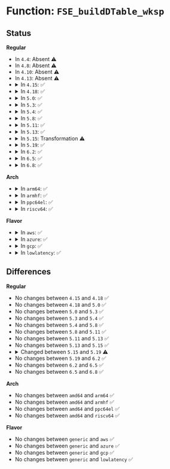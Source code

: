 # Function: <code>FSE_buildDTable_wksp</code>

## Status
<b>Regular</b>
<ul>
<li>
In <code>4.4</code>: Absent ⚠️
</li>
<li>
In <code>4.8</code>: Absent ⚠️
</li>
<li>
In <code>4.10</code>: Absent ⚠️
</li>
<li>
In <code>4.13</code>: Absent ⚠️
</li>
<li>
<details>
<summary>In <code>4.15</code>: ✅</summary>

```c
size_t FSE_buildDTable_wksp(FSE_DTable *dt, const short int *normalizedCounter, unsigned int maxSymbolValue, unsigned int tableLog, void *workspace, size_t workspaceSize);
```

**Collision:** Unique Global

**Inline:** No

**Transformation:** False

**Instances:**

```
In lib/zstd/fse_decompress.c (ffffffff814b9500)
Location: lib/zstd/fse_decompress.c:95
Inline: False
Direct callers:
  - lib/zstd/decompress.c:ZSTD_loadEntropy
  - lib/zstd/decompress.c:ZSTD_loadEntropy
  - lib/zstd/decompress.c:ZSTD_loadEntropy
  - lib/zstd/decompress.c:ZSTD_decompressSequencesLong
  - lib/zstd/decompress.c:ZSTD_decompressSequencesLong
  - lib/zstd/decompress.c:ZSTD_decompressSequencesLong
  - lib/zstd/fse_decompress.c:FSE_decompress_wksp
```
**Symbols:**

```
ffffffff814b9500-ffffffff814b9696: FSE_buildDTable_wksp (STB_GLOBAL)
```
</details>
</li>
<li>
<details>
<summary>In <code>4.18</code>: ✅</summary>

```c
size_t FSE_buildDTable_wksp(FSE_DTable *dt, const short int *normalizedCounter, unsigned int maxSymbolValue, unsigned int tableLog, void *workspace, size_t workspaceSize);
```

**Collision:** Unique Global

**Inline:** No

**Transformation:** False

**Instances:**

```
In lib/zstd/fse_decompress.c (ffffffff814ebd70)
Location: lib/zstd/fse_decompress.c:95
Inline: False
Direct callers:
  - lib/zstd/decompress.c:ZSTD_loadEntropy
  - lib/zstd/decompress.c:ZSTD_loadEntropy
  - lib/zstd/decompress.c:ZSTD_loadEntropy
  - lib/zstd/decompress.c:ZSTD_decodeSeqHeaders
  - lib/zstd/decompress.c:ZSTD_decodeSeqHeaders
  - lib/zstd/decompress.c:ZSTD_decodeSeqHeaders
  - lib/zstd/fse_decompress.c:FSE_decompress_wksp
```
**Symbols:**

```
ffffffff814ebd70-ffffffff814ebf1f: FSE_buildDTable_wksp (STB_GLOBAL)
```
</details>
</li>
<li>
<details>
<summary>In <code>5.0</code>: ✅</summary>

```c
size_t FSE_buildDTable_wksp(FSE_DTable *dt, const short int *normalizedCounter, unsigned int maxSymbolValue, unsigned int tableLog, void *workspace, size_t workspaceSize);
```

**Collision:** Unique Global

**Inline:** No

**Transformation:** False

**Instances:**

```
In lib/zstd/fse_decompress.c (ffffffff814ffac0)
Location: lib/zstd/fse_decompress.c:95
Inline: False
Direct callers:
  - lib/zstd/decompress.c:ZSTD_loadEntropy
  - lib/zstd/decompress.c:ZSTD_loadEntropy
  - lib/zstd/decompress.c:ZSTD_loadEntropy
  - lib/zstd/decompress.c:ZSTD_decodeSeqHeaders
  - lib/zstd/decompress.c:ZSTD_decodeSeqHeaders
  - lib/zstd/decompress.c:ZSTD_decodeSeqHeaders
  - lib/zstd/fse_decompress.c:FSE_decompress_wksp
```
**Symbols:**

```
ffffffff814ffac0-ffffffff814ffc6f: FSE_buildDTable_wksp (STB_GLOBAL)
```
</details>
</li>
<li>
<details>
<summary>In <code>5.3</code>: ✅</summary>

```c
size_t FSE_buildDTable_wksp(FSE_DTable *dt, const short int *normalizedCounter, unsigned int maxSymbolValue, unsigned int tableLog, void *workspace, size_t workspaceSize);
```

**Collision:** Unique Global

**Inline:** No

**Transformation:** False

**Instances:**

```
In lib/zstd/fse_decompress.c (ffffffff8152dc70)
Location: lib/zstd/fse_decompress.c:95
Inline: False
Direct callers:
  - lib/zstd/decompress.c:ZSTD_loadEntropy
  - lib/zstd/decompress.c:ZSTD_loadEntropy
  - lib/zstd/decompress.c:ZSTD_loadEntropy
  - lib/zstd/decompress.c:ZSTD_decodeSeqHeaders
  - lib/zstd/decompress.c:ZSTD_decodeSeqHeaders
  - lib/zstd/decompress.c:ZSTD_decodeSeqHeaders
  - lib/zstd/fse_decompress.c:FSE_decompress_wksp
```
**Symbols:**

```
ffffffff8152dc70-ffffffff8152de1f: FSE_buildDTable_wksp (STB_GLOBAL)
```
</details>
</li>
<li>
<details>
<summary>In <code>5.4</code>: ✅</summary>

```c
size_t FSE_buildDTable_wksp(FSE_DTable *dt, const short int *normalizedCounter, unsigned int maxSymbolValue, unsigned int tableLog, void *workspace, size_t workspaceSize);
```

**Collision:** Unique Global

**Inline:** No

**Transformation:** False

**Instances:**

```
In lib/zstd/fse_decompress.c (ffffffff8154eb00)
Location: lib/zstd/fse_decompress.c:95
Inline: False
Direct callers:
  - lib/zstd/decompress.c:ZSTD_loadEntropy
  - lib/zstd/decompress.c:ZSTD_loadEntropy
  - lib/zstd/decompress.c:ZSTD_loadEntropy
  - lib/zstd/decompress.c:ZSTD_decodeSeqHeaders
  - lib/zstd/decompress.c:ZSTD_decodeSeqHeaders
  - lib/zstd/decompress.c:ZSTD_decodeSeqHeaders
  - lib/zstd/fse_decompress.c:FSE_decompress_wksp
```
**Symbols:**

```
ffffffff8154eb00-ffffffff8154ecaf: FSE_buildDTable_wksp (STB_GLOBAL)
```
</details>
</li>
<li>
<details>
<summary>In <code>5.8</code>: ✅</summary>

```c
size_t FSE_buildDTable_wksp(FSE_DTable *dt, const short int *normalizedCounter, unsigned int maxSymbolValue, unsigned int tableLog, void *workspace, size_t workspaceSize);
```

**Collision:** Unique Global

**Inline:** No

**Transformation:** False

**Instances:**

```
In lib/zstd/fse_decompress.c (ffffffff815cca70)
Location: lib/zstd/fse_decompress.c:95
Inline: False
Direct callers:
  - lib/zstd/fse_decompress.c:FSE_decompress_wksp
  - lib/zstd/decompress.c:ZSTD_loadEntropy
  - lib/zstd/decompress.c:ZSTD_loadEntropy
  - lib/zstd/decompress.c:ZSTD_loadEntropy
  - lib/zstd/decompress.c:ZSTD_decodeSeqHeaders
  - lib/zstd/decompress.c:ZSTD_decodeSeqHeaders
  - lib/zstd/decompress.c:ZSTD_decodeSeqHeaders
```
**Symbols:**

```
ffffffff815cca70-ffffffff815ccbff: FSE_buildDTable_wksp (STB_GLOBAL)
```
</details>
</li>
<li>
<details>
<summary>In <code>5.11</code>: ✅</summary>

```c
size_t FSE_buildDTable_wksp(FSE_DTable *dt, const short int *normalizedCounter, unsigned int maxSymbolValue, unsigned int tableLog, void *workspace, size_t workspaceSize);
```

**Collision:** Unique Global

**Inline:** No

**Transformation:** False

**Instances:**

```
In lib/zstd/fse_decompress.c (ffffffff815ea5f0)
Location: lib/zstd/fse_decompress.c:88
Inline: False
Direct callers:
  - lib/zstd/fse_decompress.c:FSE_decompress_wksp
  - lib/zstd/decompress.c:ZSTD_loadEntropy
  - lib/zstd/decompress.c:ZSTD_loadEntropy
  - lib/zstd/decompress.c:ZSTD_loadEntropy
  - lib/zstd/decompress.c:ZSTD_decodeSeqHeaders
  - lib/zstd/decompress.c:ZSTD_decodeSeqHeaders
  - lib/zstd/decompress.c:ZSTD_decodeSeqHeaders
```
**Symbols:**

```
ffffffff815ea5f0-ffffffff815ea786: FSE_buildDTable_wksp (STB_GLOBAL)
```
</details>
</li>
<li>
<details>
<summary>In <code>5.13</code>: ✅</summary>

```c
size_t FSE_buildDTable_wksp(FSE_DTable *dt, const short int *normalizedCounter, unsigned int maxSymbolValue, unsigned int tableLog, void *workspace, size_t workspaceSize);
```

**Collision:** Unique Global

**Inline:** No

**Transformation:** False

**Instances:**

```
In lib/zstd/fse_decompress.c (ffffffff815d8700)
Location: lib/zstd/fse_decompress.c:88
Inline: False
Direct callers:
  - lib/zstd/decompress.c:ZSTD_loadEntropy
  - lib/zstd/decompress.c:ZSTD_loadEntropy
  - lib/zstd/decompress.c:ZSTD_loadEntropy
  - lib/zstd/decompress.c:ZSTD_decodeSeqHeaders
  - lib/zstd/decompress.c:ZSTD_decodeSeqHeaders
  - lib/zstd/decompress.c:ZSTD_decodeSeqHeaders
  - lib/zstd/fse_decompress.c:FSE_decompress_wksp
```
**Symbols:**

```
ffffffff815d8700-ffffffff815d8897: FSE_buildDTable_wksp (STB_GLOBAL)
```
</details>
</li>
<li>
<details>
<summary>In <code>5.15</code>: Transformation ⚠️</summary>

```c
size_t FSE_buildDTable_wksp(FSE_DTable *dt, const short int *normalizedCounter, unsigned int maxSymbolValue, unsigned int tableLog, void *workspace, size_t workspaceSize);
```

**Collision:** Unique Global

**Inline:** No

**Transformation:** True

**Instances:**

```
In lib/zstd/fse_decompress.c (0)
Location: lib/zstd/fse_decompress.c:88
Inline: False
Direct callers:
  - lib/zstd/decompress.c:ZSTD_loadEntropy
  - lib/zstd/decompress.c:ZSTD_loadEntropy
  - lib/zstd/decompress.c:ZSTD_loadEntropy
  - lib/zstd/decompress.c:ZSTD_decodeSeqHeaders
  - lib/zstd/decompress.c:ZSTD_decodeSeqHeaders
  - lib/zstd/decompress.c:ZSTD_decodeSeqHeaders
  - lib/zstd/fse_decompress.c:FSE_decompress_wksp
```
**Symbols:**

```
ffffffff81cdd450-ffffffff81cdd4d0: FSE_buildDTable_wksp.cold (STB_LOCAL)
ffffffff816439b0-ffffffff81643b6e: FSE_buildDTable_wksp (STB_GLOBAL)
```
</details>
</li>
<li>
<details>
<summary>In <code>5.19</code>: ✅</summary>

```c
size_t FSE_buildDTable_wksp(FSE_DTable *dt, const short int *normalizedCounter, unsigned int maxSymbolValue, unsigned int tableLog, void *workSpace, size_t wkspSize);
```

**Collision:** Unique Global

**Inline:** No

**Transformation:** False

**Instances:**

```
In lib/zstd/common/fse_decompress.c (ffffffff8170c3c0)
Location: lib/zstd/common/fse_decompress.c:176
Inline: False
```
**Symbols:**

```
ffffffff8170c3c0-ffffffff8170c3e2: FSE_buildDTable_wksp (STB_GLOBAL)
```
</details>
</li>
<li>
<details>
<summary>In <code>6.2</code>: ✅</summary>

```c
size_t FSE_buildDTable_wksp(FSE_DTable *dt, const short int *normalizedCounter, unsigned int maxSymbolValue, unsigned int tableLog, void *workSpace, size_t wkspSize);
```

**Collision:** Unique Global

**Inline:** No

**Transformation:** False

**Instances:**

```
In lib/zstd/common/fse_decompress.c (ffffffff81886b20)
Location: lib/zstd/common/fse_decompress.c:176
Inline: False
```
**Symbols:**

```
ffffffff81886b20-ffffffff81886b42: FSE_buildDTable_wksp (STB_GLOBAL)
```
</details>
</li>
<li>
<details>
<summary>In <code>6.5</code>: ✅</summary>

```c
size_t FSE_buildDTable_wksp(FSE_DTable *dt, const short int *normalizedCounter, unsigned int maxSymbolValue, unsigned int tableLog, void *workSpace, size_t wkspSize);
```

**Collision:** Unique Global

**Inline:** No

**Transformation:** False

**Instances:**

```
In lib/zstd/common/fse_decompress.c (ffffffff818c8f40)
Location: lib/zstd/common/fse_decompress.c:176
Inline: False
```
**Symbols:**

```
ffffffff818c8f40-ffffffff818c8f62: FSE_buildDTable_wksp (STB_GLOBAL)
```
</details>
</li>
<li>
<details>
<summary>In <code>6.8</code>: ✅</summary>

```c
size_t FSE_buildDTable_wksp(FSE_DTable *dt, const short int *normalizedCounter, unsigned int maxSymbolValue, unsigned int tableLog, void *workSpace, size_t wkspSize);
```

**Collision:** Unique Global

**Inline:** No

**Transformation:** False

**Instances:**

```
In lib/zstd/common/fse_decompress.c (ffffffff8191ab00)
Location: lib/zstd/common/fse_decompress.c:176
Inline: False
```
**Symbols:**

```
ffffffff8191ab00-ffffffff8191ab22: FSE_buildDTable_wksp (STB_GLOBAL)
```
</details>
</li>
</ul>
<b>Arch</b>
<ul>
<li>
<details>
<summary>In <code>arm64</code>: ✅</summary>

```c
size_t FSE_buildDTable_wksp(FSE_DTable *dt, const short int *normalizedCounter, unsigned int maxSymbolValue, unsigned int tableLog, void *workspace, size_t workspaceSize);
```

**Collision:** Unique Global

**Inline:** No

**Transformation:** False

**Instances:**

```
In lib/zstd/fse_decompress.c (ffff80001065ac48)
Location: lib/zstd/fse_decompress.c:95
Inline: False
Direct callers:
  - lib/zstd/decompress.c:ZSTD_loadEntropy
  - lib/zstd/decompress.c:ZSTD_loadEntropy
  - lib/zstd/decompress.c:ZSTD_loadEntropy
  - lib/zstd/decompress.c:ZSTD_decodeSeqHeaders
  - lib/zstd/decompress.c:ZSTD_decodeSeqHeaders
  - lib/zstd/decompress.c:ZSTD_decodeSeqHeaders
  - lib/zstd/fse_decompress.c:FSE_decompress_wksp
```
**Symbols:**

```
ffff80001065ac48-ffff80001065adec: FSE_buildDTable_wksp (STB_GLOBAL)
```
</details>
</li>
<li>
<details>
<summary>In <code>armhf</code>: ✅</summary>

```c
size_t FSE_buildDTable_wksp(FSE_DTable *dt, const short int *normalizedCounter, unsigned int maxSymbolValue, unsigned int tableLog, void *workspace, size_t workspaceSize);
```

**Collision:** Unique Global

**Inline:** No

**Transformation:** False

**Instances:**

```
In lib/zstd/fse_decompress.c (c08041f8)
Location: lib/zstd/fse_decompress.c:95
Inline: False
Direct callers:
  - lib/zstd/decompress.c:ZSTD_loadEntropy
  - lib/zstd/decompress.c:ZSTD_loadEntropy
  - lib/zstd/decompress.c:ZSTD_loadEntropy
  - lib/zstd/decompress.c:ZSTD_decodeSeqHeaders
  - lib/zstd/decompress.c:ZSTD_decodeSeqHeaders
  - lib/zstd/decompress.c:ZSTD_decodeSeqHeaders
  - lib/zstd/fse_decompress.c:FSE_decompress_wksp
```
**Symbols:**

```
c08041f8-c08043d4: FSE_buildDTable_wksp (STB_GLOBAL)
```
</details>
</li>
<li>
<details>
<summary>In <code>ppc64el</code>: ✅</summary>

```c
size_t FSE_buildDTable_wksp(FSE_DTable *dt, const short int *normalizedCounter, unsigned int maxSymbolValue, unsigned int tableLog, void *workspace, size_t workspaceSize);
```

**Collision:** Unique Global

**Inline:** No

**Transformation:** False

**Instances:**

```
In lib/zstd/fse_decompress.c (c00000000080bc30)
Location: lib/zstd/fse_decompress.c:95
Inline: False
Direct callers:
  - lib/zstd/decompress.c:ZSTD_loadEntropy
  - lib/zstd/decompress.c:ZSTD_loadEntropy
  - lib/zstd/decompress.c:ZSTD_loadEntropy
  - lib/zstd/decompress.c:ZSTD_decodeSeqHeaders
  - lib/zstd/decompress.c:ZSTD_decodeSeqHeaders
  - lib/zstd/decompress.c:ZSTD_decodeSeqHeaders
  - lib/zstd/fse_decompress.c:FSE_decompress_wksp
```
**Symbols:**

```
c00000000080bc30-c00000000080be94: FSE_buildDTable_wksp (STB_GLOBAL)
```
</details>
</li>
<li>
<details>
<summary>In <code>riscv64</code>: ✅</summary>

```c
size_t FSE_buildDTable_wksp(FSE_DTable *dt, const short int *normalizedCounter, unsigned int maxSymbolValue, unsigned int tableLog, void *workspace, size_t workspaceSize);
```

**Collision:** Unique Global

**Inline:** No

**Transformation:** False

**Instances:**

```
In lib/zstd/fse_decompress.c (ffffffe000488660)
Location: lib/zstd/fse_decompress.c:95
Inline: False
Direct callers:
  - lib/zstd/decompress.c:ZSTD_loadEntropy
  - lib/zstd/decompress.c:ZSTD_loadEntropy
  - lib/zstd/decompress.c:ZSTD_loadEntropy
  - lib/zstd/decompress.c:ZSTD_decodeSeqHeaders
  - lib/zstd/decompress.c:ZSTD_decodeSeqHeaders
  - lib/zstd/decompress.c:ZSTD_decodeSeqHeaders
  - lib/zstd/fse_decompress.c:FSE_decompress_wksp
```
**Symbols:**

```
ffffffe000488660-ffffffe00048882c: FSE_buildDTable_wksp (STB_GLOBAL)
```
</details>
</li>
</ul>
<b>Flavor</b>
<ul>
<li>
<details>
<summary>In <code>aws</code>: ✅</summary>

```c
size_t FSE_buildDTable_wksp(FSE_DTable *dt, const short int *normalizedCounter, unsigned int maxSymbolValue, unsigned int tableLog, void *workspace, size_t workspaceSize);
```

**Collision:** Unique Global

**Inline:** No

**Transformation:** False

**Instances:**

```
In lib/zstd/fse_decompress.c (ffffffff815470e0)
Location: lib/zstd/fse_decompress.c:95
Inline: False
Direct callers:
  - lib/zstd/decompress.c:ZSTD_loadEntropy
  - lib/zstd/decompress.c:ZSTD_loadEntropy
  - lib/zstd/decompress.c:ZSTD_loadEntropy
  - lib/zstd/decompress.c:ZSTD_decodeSeqHeaders
  - lib/zstd/decompress.c:ZSTD_decodeSeqHeaders
  - lib/zstd/decompress.c:ZSTD_decodeSeqHeaders
  - lib/zstd/fse_decompress.c:FSE_decompress_wksp
```
**Symbols:**

```
ffffffff815470e0-ffffffff8154728f: FSE_buildDTable_wksp (STB_GLOBAL)
```
</details>
</li>
<li>
<details>
<summary>In <code>azure</code>: ✅</summary>

```c
size_t FSE_buildDTable_wksp(FSE_DTable *dt, const short int *normalizedCounter, unsigned int maxSymbolValue, unsigned int tableLog, void *workspace, size_t workspaceSize);
```

**Collision:** Unique Global

**Inline:** No

**Transformation:** False

**Instances:**

```
In lib/zstd/fse_decompress.c (ffffffff815373c0)
Location: lib/zstd/fse_decompress.c:95
Inline: False
Direct callers:
  - lib/zstd/decompress.c:ZSTD_loadEntropy
  - lib/zstd/decompress.c:ZSTD_loadEntropy
  - lib/zstd/decompress.c:ZSTD_loadEntropy
  - lib/zstd/decompress.c:ZSTD_decodeSeqHeaders
  - lib/zstd/decompress.c:ZSTD_decodeSeqHeaders
  - lib/zstd/decompress.c:ZSTD_decodeSeqHeaders
  - lib/zstd/fse_decompress.c:FSE_decompress_wksp
```
**Symbols:**

```
ffffffff815373c0-ffffffff8153756f: FSE_buildDTable_wksp (STB_GLOBAL)
```
</details>
</li>
<li>
<details>
<summary>In <code>gcp</code>: ✅</summary>

```c
size_t FSE_buildDTable_wksp(FSE_DTable *dt, const short int *normalizedCounter, unsigned int maxSymbolValue, unsigned int tableLog, void *workspace, size_t workspaceSize);
```

**Collision:** Unique Global

**Inline:** No

**Transformation:** False

**Instances:**

```
In lib/zstd/fse_decompress.c (ffffffff81542e20)
Location: lib/zstd/fse_decompress.c:95
Inline: False
Direct callers:
  - lib/zstd/decompress.c:ZSTD_loadEntropy
  - lib/zstd/decompress.c:ZSTD_loadEntropy
  - lib/zstd/decompress.c:ZSTD_loadEntropy
  - lib/zstd/decompress.c:ZSTD_decodeSeqHeaders
  - lib/zstd/decompress.c:ZSTD_decodeSeqHeaders
  - lib/zstd/decompress.c:ZSTD_decodeSeqHeaders
  - lib/zstd/fse_decompress.c:FSE_decompress_wksp
```
**Symbols:**

```
ffffffff81542e20-ffffffff81542fcf: FSE_buildDTable_wksp (STB_GLOBAL)
```
</details>
</li>
<li>
<details>
<summary>In <code>lowlatency</code>: ✅</summary>

```c
size_t FSE_buildDTable_wksp(FSE_DTable *dt, const short int *normalizedCounter, unsigned int maxSymbolValue, unsigned int tableLog, void *workspace, size_t workspaceSize);
```

**Collision:** Unique Global

**Inline:** No

**Transformation:** False

**Instances:**

```
In lib/zstd/fse_decompress.c (ffffffff8155cc50)
Location: lib/zstd/fse_decompress.c:95
Inline: False
Direct callers:
  - lib/zstd/decompress.c:ZSTD_loadEntropy
  - lib/zstd/decompress.c:ZSTD_loadEntropy
  - lib/zstd/decompress.c:ZSTD_loadEntropy
  - lib/zstd/decompress.c:ZSTD_decodeSeqHeaders
  - lib/zstd/decompress.c:ZSTD_decodeSeqHeaders
  - lib/zstd/decompress.c:ZSTD_decodeSeqHeaders
  - lib/zstd/fse_decompress.c:FSE_decompress_wksp
```
**Symbols:**

```
ffffffff8155cc50-ffffffff8155cdff: FSE_buildDTable_wksp (STB_GLOBAL)
```
</details>
</li>
</ul>

## Differences
<b>Regular</b>
<ul>
<li>
No changes between <code>4.15</code> and <code>4.18</code> ✅
</li>
<li>
No changes between <code>4.18</code> and <code>5.0</code> ✅
</li>
<li>
No changes between <code>5.0</code> and <code>5.3</code> ✅
</li>
<li>
No changes between <code>5.3</code> and <code>5.4</code> ✅
</li>
<li>
No changes between <code>5.4</code> and <code>5.8</code> ✅
</li>
<li>
No changes between <code>5.8</code> and <code>5.11</code> ✅
</li>
<li>
No changes between <code>5.11</code> and <code>5.13</code> ✅
</li>
<li>
No changes between <code>5.13</code> and <code>5.15</code> ✅
</li>
<li>
<details>
<summary>Changed between <code>5.15</code> and <code>5.19</code> ⚠️</summary>
<ul>
<li>
<b>Param added. </b>
<code>void *workSpace</code>
</li>
<li>
<b>Param added. </b>
<code>size_t wkspSize</code>
</li>
<li>
<b>Param removed. </b>
<code>void *workspace</code>
</li>
<li>
<b>Param removed. </b>
<code>size_t workspaceSize</code>
</li>
</ul>
</details>
</li>
<li>
No changes between <code>5.19</code> and <code>6.2</code> ✅
</li>
<li>
No changes between <code>6.2</code> and <code>6.5</code> ✅
</li>
<li>
No changes between <code>6.5</code> and <code>6.8</code> ✅
</li>
</ul>
<b>Arch</b>
<ul>
<li>
No changes between <code>amd64</code> and <code>arm64</code> ✅
</li>
<li>
No changes between <code>amd64</code> and <code>armhf</code> ✅
</li>
<li>
No changes between <code>amd64</code> and <code>ppc64el</code> ✅
</li>
<li>
No changes between <code>amd64</code> and <code>riscv64</code> ✅
</li>
</ul>
<b>Flavor</b>
<ul>
<li>
No changes between <code>generic</code> and <code>aws</code> ✅
</li>
<li>
No changes between <code>generic</code> and <code>azure</code> ✅
</li>
<li>
No changes between <code>generic</code> and <code>gcp</code> ✅
</li>
<li>
No changes between <code>generic</code> and <code>lowlatency</code> ✅
</li>
</ul>
